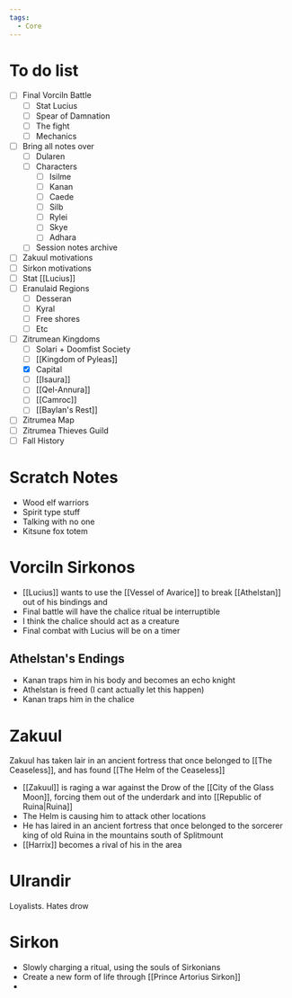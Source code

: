 ```yaml
---
tags:
  - Core
---
```

# To do list
- [ ] Final Vorciln Battle
	- [ ] Stat Lucius
	- [ ] Spear of Damnation
	- [ ] The fight
	- [ ] Mechanics
- [ ] Bring all notes over
	- [ ] Dularen
	- [ ] Characters
		- [ ] Isilme
		- [ ] Kanan
		- [ ] Caede
		- [ ] Silb
		- [ ] Rylei
		- [ ] Skye
		- [ ] Adhara
	- [ ] Session notes archive
- [ ] Zakuul motivations
- [ ] Sirkon motivations
- [ ] Stat [[Lucius]]
- [ ] Eranulaid Regions
	- [ ] Desseran
	- [ ] Kyral
	- [ ] Free shores
	- [ ] Etc
- [ ] Zitrumean Kingdoms
	- [ ] Solari + Doomfist Society
	- [ ] [[Kingdom of Pyleas]]
	- [x] Capital
	- [ ] [[Isaura]]
	- [ ] [[Qel-Annura]]
	- [ ] [[Camroc]]
	- [ ] [[Baylan's Rest]]
- [ ] Zitrumea Map
- [ ] Zitrumea Thieves Guild
- [ ] Fall History
# Scratch Notes
- Wood elf warriors
- Spirit type stuff
- Talking with no one
- Kitsune fox totem
# Vorciln Sirkonos
- [[Lucius]] wants to use the [[Vessel of Avarice]] to break [[Athelstan]] out of his bindings and 
- Final battle will have the chalice ritual be interruptible
- I think the chalice should act as a creature
- Final combat with Lucius will be on a timer
## Athelstan's Endings
- Kanan traps him in his body and becomes an echo knight
- Athelstan is freed (I cant actually let this happen)
- Kanan traps him in the chalice
# Zakuul
Zakuul has taken lair in an ancient fortress that once belonged to [[The Ceaseless]], and has found [[The Helm of the Ceaseless]]
- [[Zakuul]] is raging a war against the Drow of the [[City of the Glass Moon]], forcing them out of the underdark and into [[Republic of Ruina|Ruina]]
- The Helm is causing him to attack other locations
- He has laired in an ancient fortress that once belonged to the sorcerer king of old Ruina in the mountains south of Splitmount
- [[Harrix]] becomes a rival of his in the area
# Ulrandir
Loyalists. Hates drow
# Sirkon
- Slowly charging a ritual, using the souls of Sirkonians
- Create a new form of life through [[Prince Artorius Sirkon]]
- 